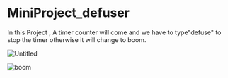 # MiniProject_defuser
In this Project , A timer counter will come and we have to type"defuse" to stop the timer otherwise it will change to boom.

![Untitled](https://user-images.githubusercontent.com/48233777/231171088-33439f1c-5551-4a0f-adbe-e2c5ae98492a.png)


![boom](https://user-images.githubusercontent.com/48233777/231172097-882aa483-7e1f-4afc-911e-8aceaa0994cb.png)
